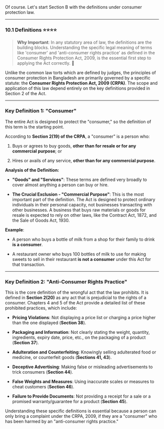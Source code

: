 Of course. Let's start Section B with the definitions under consumer protection law.

---

### 10.1 Definitions ⭐⭐⭐⭐

> **Why Important**: In any statutory area of law, the definitions are the building blocks. Understanding the specific legal meaning of terms like 'consumer' and 'anti-consumer rights practice' as defined in the Consumer Rights Protection Act, 2009, is the essential first step to applying the Act correctly. 📖

Unlike the common law torts which are defined by judges, the principles of consumer protection in Bangladesh are primarily governed by a specific statute: the **Consumer Rights Protection Act, 2009 (CRPA)**. The scope and application of this law depend entirely on the key definitions provided in Section 2 of the Act.

---

### Key Definition 1: "Consumer"

The entire Act is designed to protect the "consumer," so the definition of this term is the starting point.

According to **Section 2(19) of the CRPA**, a "consumer" is a person who:

1. Buys or agrees to buy goods, **other than for resale or for any commercial purpose**; or
    
2. Hires or avails of any service, **other than for any commercial purpose**.
    

**Analysis of the Definition:**

- **"Goods" and "Services"**: These terms are defined very broadly to cover almost anything a person can buy or hire.
    
- **The Crucial Exclusion - "Commercial Purpose"**: This is the most important part of the definition. The Act is designed to protect ordinary individuals in their personal capacity, not businesses transacting with other businesses. A business that buys raw materials or goods for resale is expected to rely on other laws, like the Contract Act, 1872, and the Sale of Goods Act, 1930.
    

**Example**:

- A person who buys a bottle of milk from a shop for their family to drink **is a consumer**.
    
- A restaurant owner who buys 100 bottles of milk to use for making sweets to sell in their restaurant **is not a consumer** under this Act for that transaction.
    

---

### Key Definition 2: "Anti-Consumer Rights Practice"

This is the core definition of the wrongful act that the law prohibits. It is defined in **Section 2(20)** as any act that is prejudicial to the rights of a consumer. Chapters 4 and 5 of the Act provide a detailed list of these prohibited practices, which include:

- **Pricing Violations**: Not displaying a price list or charging a price higher than the one displayed (**Section 38**).
    
- **Packaging and Information**: Not clearly stating the weight, quantity, ingredients, expiry date, price, etc., on the packaging of a product (**Section 37**).
    
- **Adulteration and Counterfeiting**: Knowingly selling adulterated food or medicine, or counterfeit goods (**Sections 41, 43**).
    
- **Deceptive Advertising**: Making false or misleading advertisements to trick consumers (**Section 44**).
    
- **False Weights and Measures**: Using inaccurate scales or measures to cheat customers (**Section 46**).
    
- **Failure to Provide Documents**: Not providing a receipt for a sale or a promised warranty/guarantee for a product (**Section 45**).
    

Understanding these specific definitions is essential because a person can only bring a complaint under the CRPA, 2009, if they are a "consumer" who has been harmed by an "anti-consumer rights practice."